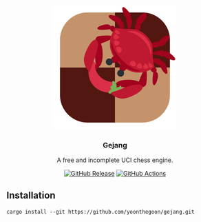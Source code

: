 <div align="center">

![Gejang Logo][gejang-logo]

### Gejang

A free and incomplete UCI chess engine.

[![GitHub Release][github-release]][latest-release]
[![GitHub Actions][github-actions-workflow-status]][github-actions]

</div>

## Installation

```shell
cargo install --git https://github.com/yoonthegoon/gejang.git
```

[gejang-logo]: /assets/logo.svg

[github-release]: https://img.shields.io/github/v/release/yoonthegoon/gejang?include_prereleases

[latest-release]: https://github.com/yoonthegoon/gejang/releases/latest

[github-actions-workflow-status]: https://img.shields.io/github/actions/workflow/status/yoonthegoon/gejang/rust.yml

[github-actions]: https://github.com/yoonthegoon/gejang/actions
